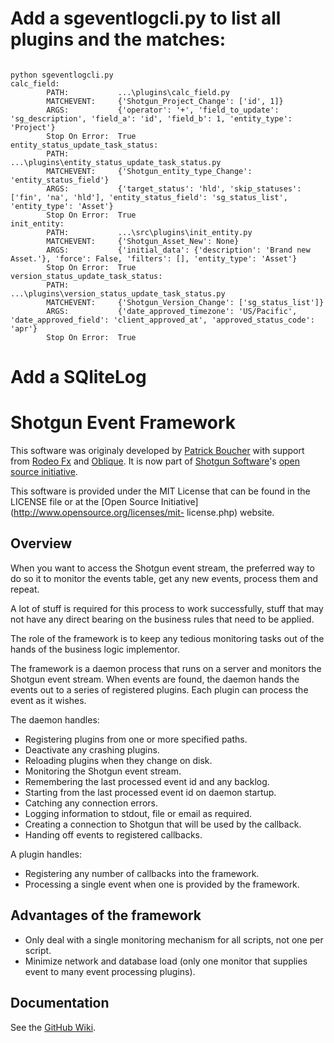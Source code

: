 
# Add a  sgeventlogcli.py to list all plugins and the matches:

```

python sgeventlogcli.py
calc_field:
        PATH:           ...\plugins\calc_field.py
        MATCHEVENT:     {'Shotgun_Project_Change': ['id', 1]}
        ARGS:           {'operator': '+', 'field_to_update': 'sg_description', 'field_a': 'id', 'field_b': 1, 'entity_type': 'Project'}
        Stop On Error:  True
entity_status_update_task_status:
        PATH:           ...\plugins\entity_status_update_task_status.py
        MATCHEVENT:     {'Shotgun_entity_type_Change': 'entity_status_field'}
        ARGS:           {'target_status': 'hld', 'skip_statuses': ['fin', 'na', 'hld'], 'entity_status_field': 'sg_status_list', 'entity_type': 'Asset'}
        Stop On Error:  True
init_entity:
        PATH:           ...\src\plugins\init_entity.py
        MATCHEVENT:     {'Shotgun_Asset_New': None}
        ARGS:           {'initial_data': {'description': 'Brand new Asset.'}, 'force': False, 'filters': [], 'entity_type': 'Asset'}
        Stop On Error:  True
version_status_update_task_status:
        PATH:           ...\plugins\version_status_update_task_status.py
        MATCHEVENT:     {'Shotgun_Version_Change': ['sg_status_list']}
        ARGS:           {'date_approved_timezone': 'US/Pacific', 'date_approved_field': 'client_approved_at', 'approved_status_code': 'apr'}
        Stop On Error:  True
```

# Add a SQliteLog 

# Shotgun Event Framework

This software was originaly developed by [Patrick
Boucher](http://www.patrickboucher.com) with support from [Rodeo
Fx](http://rodeofx.com) and [Oblique](http://obliquefx.com). It is now part of
[Shotgun Software](http://www.shotgunsoftware.com)'s [open source
initiative](https://github.com/shotgunsoftware).

This software is provided under the MIT License that can be found in the LICENSE
file or at the [Open Source Initiative](http://www.opensource.org/licenses/mit-
license.php) website.


## Overview

When you want to access the Shotgun event stream, the preferred way to do so it
to monitor the events table, get any new events, process them and repeat.

A lot of stuff is required for this process to work successfully, stuff that may
not have any direct bearing on the business rules that need to be applied.

The role of the framework is to keep any tedious monitoring tasks out of the
hands of the business logic implementor.

The framework is a daemon process that runs on a server and monitors the Shotgun
event stream. When events are found, the daemon hands the events out to a series
of registered plugins. Each plugin can process the event as it wishes.

The daemon handles:

- Registering plugins from one or more specified paths.
- Deactivate any crashing plugins.
- Reloading plugins when they change on disk.
- Monitoring the Shotgun event stream.
- Remembering the last processed event id and any backlog.
- Starting from the last processed event id on daemon startup.
- Catching any connection errors.
- Logging information to stdout, file or email as required.
- Creating a connection to Shotgun that will be used by the callback.
- Handing off events to registered callbacks.

A plugin handles:

- Registering any number of callbacks into the framework.
- Processing a single event when one is provided by the framework.


## Advantages of the framework

- Only deal with a single monitoring mechanism for all scripts, not one per
  script.
- Minimize network and database load (only one monitor that supplies event to
  many event processing plugins).
  

## Documentation

See the [GitHub Wiki](https://github.com/shotgunsoftware/shotgunEvents/wiki).
